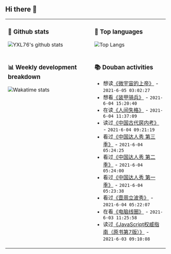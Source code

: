 ## Hi there 👋

<table>
<tr>
<td valign="top" width="54%">

### 🔭 Github stats

![YXL76's github stats](https://github-readme-stats.yxl76.vercel.app/api?username=YXL76&count_private=true&show_icons=true&include_all_commits=true&theme=prussian&line_height=28&disable_animations=true)

</td>

<td valign="top" width="46%">

### 🌱 Top languages

![Top Langs](https://github-readme-stats.yxl76.vercel.app/api/top-langs/?username=YXL76&layout=compact&theme=prussian&langs_count=8&hide=HTML,CSS,SCSS)

</td>
</tr>
<tr>
<td valign="top" width="54%">

### 📊 Weekly development breakdown

![Wakatime stats](https://github-readme-stats.yxl76.vercel.app/api/wakatime?username=YXL76&layout=compact&theme=prussian)


</td>
<td valign="top" width="46%">

### 📚 Douban activities

- 想读[《微宇宙的上帝》](https://book.douban.com/subject/25816893/) - `2021-6-05 03:02:27`
- 想看[《装甲骑兵》](http://movie.douban.com/subject/3221036/) - `2021-6-04 15:20:40`
- 在读[《人间失格》](https://book.douban.com/subject/24744505/) - `2021-6-04 11:37:09`
- 读过[《中国古代房内考》](https://book.douban.com/subject/2184895/) - `2021-6-04 09:21:19`
- 看过[《中国达人秀 第三季》](http://movie.douban.com/subject/25818623/) - `2021-6-04 05:24:25`
- 看过[《中国达人秀 第二季》](http://movie.douban.com/subject/25818622/) - `2021-6-04 05:24:00`
- 看过[《中国达人秀 第一季》](http://movie.douban.com/subject/24748888/) - `2021-6-04 05:23:38`
- 看过[《壹周立波秀》](http://movie.douban.com/subject/26301684/) - `2021-6-04 05:22:07`
- 在看[《电脑线圈》](http://movie.douban.com/subject/2085545/) - `2021-6-03 11:25:58`
- 读过[《JavaScript权威指南（原书第7版）》](https://book.douban.com/subject/35396470/) - `2021-6-03 09:10:08`

</td>
</tr>
</table>

<!--
**YXL76/YXL76** is a ✨ _special_ ✨ repository because its `README.md` (this file) appears on your GitHub profile.

Here are some ideas to get you started:

- 🔭 I’m currently working on ...
- 🌱 I’m currently learning ...
- 👯 I’m looking to collaborate on ...
- 🤔 I’m looking for help with ...
- 💬 Ask me about ...
- 📫 How to reach me: ...
- 😄 Pronouns: ...
- ⚡ Fun fact: ...
-->
